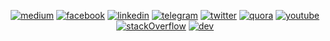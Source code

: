 <center>

[![medium](https://github.com/aahnik/aahnik/blob/master/social_media_logos/medium.png?raw=true)](https://medium.com/@aahnikdaw)
[![facebook](https://github.com/aahnik/aahnik/blob/master/social_media_logos/facebook.png?raw=true)](https://www.facebook.com/aahnik.daw)
[![linkedin](https://github.com/aahnik/aahnik/blob/master/social_media_logos/linkedin.png?raw=true)](https://www.linkedin.com/in/aahnik-daw-067a011b3/)
[![telegram](https://github.com/aahnik/aahnik/blob/master/social_media_logos/telegram.png?raw=true)](https://t.me/AahniKDaw)
[![twitter](https://github.com/aahnik/aahnik/blob/master/social_media_logos/twitter.png?raw=true)](https://twitter.com/AahnikD)
[![quora](https://github.com/aahnik/aahnik/blob/master/social_media_logos/quora.png?raw=true)](https://www.quora.com/profile/Aahnik-Daw)
[![youtube](https://github.com/aahnik/aahnik/blob/master/social_media_logos/youtube.png?raw=true)](https://www.youtube.com/channel/UCcEbN0d8iLTB6ZWBE_IDugg)
[![stackOverflow](https://github.com/aahnik/aahnik/blob/master/social_media_logos/stackOverflow.png?raw=true)](https://stackoverflow.com/users/13523305/aahnik-daw)
[![dev](https://github.com/aahnik/aahnik/blob/master/social_media_logos/dev.png?raw=true)](https://dev.to/aahnik)


</center>